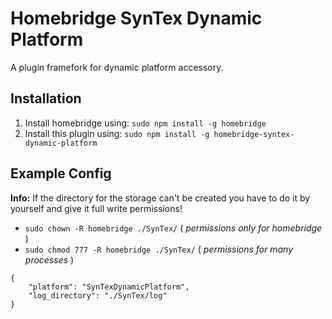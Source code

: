 # Homebridge SynTex Dynamic Platform
A plugin framefork for dynamic platform accessory.


## Installation
1. Install homebridge using: `sudo npm install -g homebridge`
2. Install this plugin using: `sudo npm install -g homebridge-syntex-dynamic-platform`


## Example Config
**Info:** If the directory for the storage can't be created you have to do it by yourself and give it full write permissions!
- `sudo chown -R homebridge ./SynTex/` ( *permissions only for homebridge* )
- `sudo chmod 777 -R homebridge ./SynTex/` ( *permissions for many processes* )

```
{
    "platform": "SynTexDynamicPlatform",
    "log_directory": "./SynTex/log"
}
```